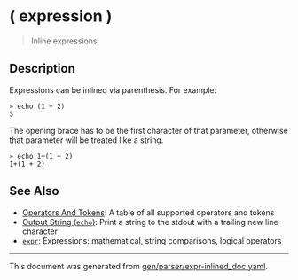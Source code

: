 # ( expression )

> Inline expressions

## Description

Expressions can be inlined via parenthesis. For example:

```
» echo (1 + 2)
3
```

The opening brace has to be the first character of that parameter, otherwise
that parameter will be treated like a string.

```
» echo 1+(1 + 2)
1+(1 + 2)
```



## See Also

* [Operators And Tokens](../user-guide/operators-and-tokens.md):
  A table of all supported operators and tokens
* [Output String (`echo`)](../commands/out.md):
  Print a string to the stdout with a trailing new line character
* [`expr`](../commands/expr.md):
  Expressions: mathematical, string comparisons, logical operators

<hr/>

This document was generated from [gen/parser/expr-inlined_doc.yaml](https://github.com/lmorg/murex/blob/master/gen/parser/expr-inlined_doc.yaml).